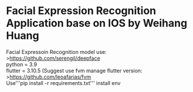 # Facial Expression Recognition Application base on IOS by Weihang Huang  
Facial Expressoin Recognition model use: >https://github.com/serengil/deepface  
python = 3.9  
flutter = 3.10.5 (Suggest use fvm manage flutter version: >https://github.com/leoafarias/fvm  
Use'''pip install -r requirements.txt''' install env  
